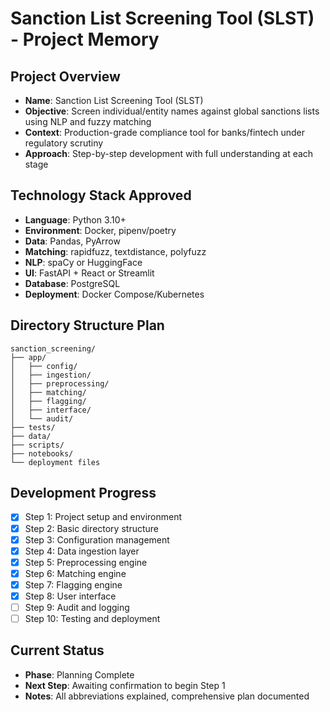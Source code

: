 # Sanction List Screening Tool (SLST) - Project Memory

## Project Overview
- **Name**: Sanction List Screening Tool (SLST)
- **Objective**: Screen individual/entity names against global sanctions lists using NLP and fuzzy matching
- **Context**: Production-grade compliance tool for banks/fintech under regulatory scrutiny
- **Approach**: Step-by-step development with full understanding at each stage

## Technology Stack Approved
- **Language**: Python 3.10+
- **Environment**: Docker, pipenv/poetry
- **Data**: Pandas, PyArrow
- **Matching**: rapidfuzz, textdistance, polyfuzz
- **NLP**: spaCy or HuggingFace
- **UI**: FastAPI + React or Streamlit
- **Database**: PostgreSQL
- **Deployment**: Docker Compose/Kubernetes

## Directory Structure Plan
```
sanction_screening/
├── app/
│   ├── config/
│   ├── ingestion/
│   ├── preprocessing/
│   ├── matching/
│   ├── flagging/
│   ├── interface/
│   └── audit/
├── tests/
├── data/
├── scripts/
├── notebooks/
└── deployment files
```

## Development Progress
- [x] Step 1: Project setup and environment
- [x] Step 2: Basic directory structure
- [x] Step 3: Configuration management
- [x] Step 4: Data ingestion layer
- [x] Step 5: Preprocessing engine
- [x] Step 6: Matching engine
- [x] Step 7: Flagging engine
- [x] Step 8: User interface
- [ ] Step 9: Audit and logging
- [ ] Step 10: Testing and deployment

## Current Status
- **Phase**: Planning Complete
- **Next Step**: Awaiting confirmation to begin Step 1
- **Notes**: All abbreviations explained, comprehensive plan documented